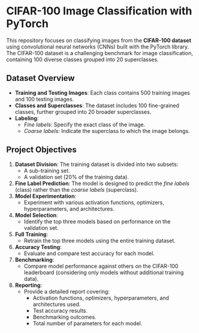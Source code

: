

# CIFAR-100 Image Classification with PyTorch

This repository focuses on classifying images from the **CIFAR-100 dataset** using convolutional neural networks (CNNs) built with the PyTorch library. The CIFAR-100 dataset is a challenging benchmark for image classification, containing 100 diverse classes grouped into 20 superclasses.

## Dataset Overview
- **Training and Testing Images**: Each class contains 500 training images and 100 testing images.
- **Classes and Superclasses**: The dataset includes 100 fine-grained classes, further grouped into 20 broader superclasses.
- **Labeling**:
  - *Fine labels*: Specify the exact class of the image.
  - *Coarse labels*: Indicate the superclass to which the image belongs.

## Project Objectives
1. **Dataset Division**: The training dataset is divided into two subsets:
   - A sub-training set.
   - A validation set (20% of the training data).
2. **Fine Label Prediction**: The model is designed to predict the *fine labels* (class) rather than the *coarse labels* (superclass).
3. **Model Experimentation**:
   - Experiment with various activation functions, optimizers, hyperparameters, and architectures.
4. **Model Selection**:
   - Identify the top three models based on performance on the validation set.
5. **Full Training**:
   - Retrain the top three models using the entire training dataset.
6. **Accuracy Testing**:
   - Evaluate and compare test accuracy for each model.
7. **Benchmarking**:
   - Compare model performance against others on the CIFAR-100 leaderboard (considering only models without additional training data).
8. **Reporting**:
   - Provide a detailed report covering:
     - Activation functions, optimizers, hyperparameters, and architectures used.
     - Test accuracy results.
     - Benchmarking outcomes.
     - Total number of parameters for each model.

